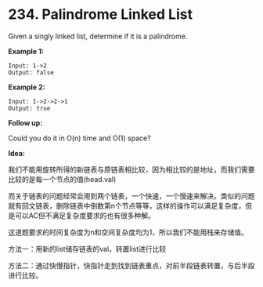 # 234. Palindrome Linked List

Given a singly linked list, determine if it is a palindrome.


**Example 1:**
```
Input: 1->2
Output: false
```

**Example 2:**
```
Input: 1->2->2->1
Output: true
```

**Follow up:**

Could you do it in O(n) time and O(1) space?



**Idea:**

我们不能用旋转所得的新链表与原链表相比较，因为相比较的是地址，而我们需要比较的是每一个节点的值(head.val)

而关于链表的问题经常会用到两个链表，一个快速，一个慢速来解决。类似的问题就有回文链表，删除链表中倒数第n个节点等等，这样的操作可以满足复杂度，但是可以AC但不满足复杂度要求的也有很多种解。

这道题要求的时间复杂度为n和空间复杂度均为1，所以我们不能用栈来存储值。

方法一：用新的list储存链表的val，转置list进行比较

方法二：通过快慢指针，快指针走到找到链表重点，对前半段链表转置，与后半段进行比较。


